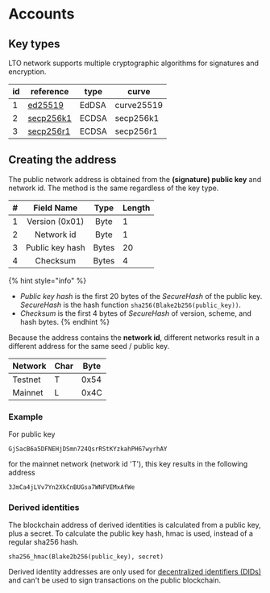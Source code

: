 # Accounts

## Key types

LTO network supports multiple cryptographic algorithms for signatures and encryption.

| id | reference                 | type  | curve      |
| -- | ------------------------- | ----- | ---------- |
| 1  | [ed25519](ed25519.md)     | EdDSA | curve25519 |
| 2  | [secp256k1](secp256k1.md) | ECDSA | secp256k1  |
| 3  | [secp256r1](secp256r1.md) | ECDSA | secp256r1  |

## Creating the address

The public network address is obtained from the **(signature) public key** and network id. The method is the same regardless of the key type.

| # |    Field Name   |  Type | Length |
| - | :-------------: | :---: | ------ |
| 1 |  Version (0x01) |  Byte | 1      |
| 2 |    Network id   |  Byte | 1      |
| 3 | Public key hash | Bytes | 20     |
| 4 |     Checksum    | Bytes | 4      |

{% hint style="info" %}
* _Public key hash_ is the first 20 bytes of the _SecureHash_ of the public key. _SecureHash_ is the hash function `sha256(Blake2b256(public_key))`.
* _Checksum_ is the first 4 bytes of _SecureHash_ of version, scheme, and hash bytes.
{% endhint %}

Because the address contains the **network id**, different networks result in a different address for the same seed / public key.

| Network | Char | Byte |
| ------- | ---- | ---- |
| Testnet | T    | 0x54 |
| Mainnet | L    | 0x4C |

### Example

For public key

```
GjSacB6a5DFNEHjDSmn724QsrRStKYzkahPH67wyrhAY
```

for the mainnet network (network id 'T'), this key results in the following address

```
3JmCa4jLVv7Yn2XkCnBUGsa7WNFVEMxAfWe
```

### Derived identities

The blockchain address of derived identities is calculated from a public key, plus a secret. To calculate the public key hash, hmac is used, instead of a regular sha256 hash.

```
sha256_hmac(Blake2b256(public_key), secret)
```

Derived identity addresses are only used for [decentralized identifiers (DIDs)](../identities/decentralized-identifiers.md) and can't be used to sign transactions on the public blockchain.
